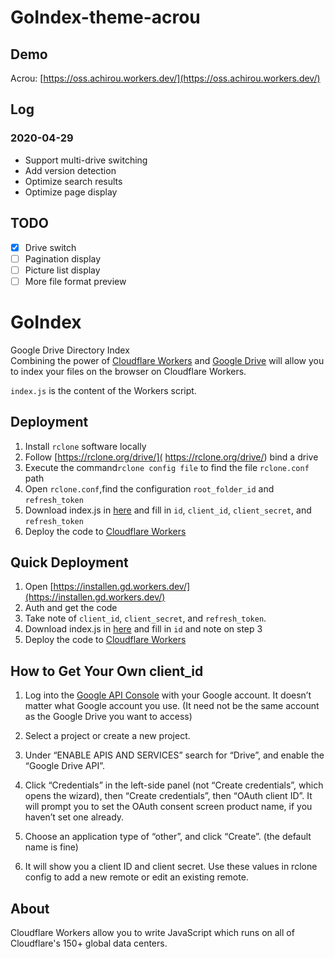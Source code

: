 
# GoIndex-theme-acrou

## Demo  

Acrou: [https://oss.achirou.workers.dev/](https://oss.achirou.workers.dev/) 

## Log

### 2020-04-29

- Support multi-drive switching
- Add version detection
- Optimize search results
- Optimize page display

## TODO

- [x] Drive switch
- [ ] Pagination display
- [ ] Picture list display
- [ ] More file format preview

GoIndex  
====

Google Drive Directory Index  
Combining the power of [Cloudflare Workers](https://workers.cloudflare.com/) and [Google Drive](https://www.google.com/drive/) will allow you to index your files on the browser on Cloudflare Workers.    

`index.js` is the content of the Workers script.  

## Deployment  
1. Install `rclone` software locally  
2. Follow [https://rclone.org/drive/]( https://rclone.org/drive/) bind a drive  
3. Execute the command`rclone config file` to find the file `rclone.conf` path  
4. Open `rclone.conf`,find the configuration `root_folder_id` and `refresh_token`  
5. Download index.js in [here](https://github.com/ReAlpha39/goindex-theme-acrou/blob/alpha/index.js) and fill in `id`, `client_id`, `client_secret`, and `refresh_token`
6. Deploy the code to [Cloudflare Workers](https://www.cloudflare.com/)

## Quick Deployment  
1. Open [https://installen.gd.workers.dev/](https://installen.gd.workers.dev/)
2. Auth and get the code
3. Take note of `client_id`, `client_secret`, and `refresh_token`.
4. Download index.js in [here](https://github.com/ReAlpha39/goindex-theme-acrou/blob/alpha/index.js) and fill in `id` and note on step 3
5. Deploy the code to [Cloudflare Workers](https://www.cloudflare.com/)  


## How to Get Your Own client_id
1. Log into the [Google API Console](https://console.developers.google.com/) with your Google account. It doesn’t matter what Google account you use. (It need not be the same account as the Google Drive you want to access)

2. Select a project or create a new project.

3. Under “ENABLE APIS AND SERVICES” search for “Drive”, and enable the “Google Drive API”.

4. Click “Credentials” in the left-side panel (not “Create credentials”, which opens the wizard), then “Create credentials”, then “OAuth client ID”. It will prompt you to set the OAuth consent screen product name, if you haven’t set one already.

5. Choose an application type of “other”, and click “Create”. (the default name is fine)

6. It will show you a client ID and client secret. Use these values in rclone config to add a new remote or edit an existing remote.


## About  
Cloudflare Workers allow you to write JavaScript which runs on all of Cloudflare's 150+ global data centers.  
